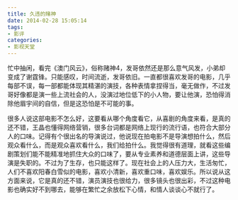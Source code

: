 ```yaml
---
title: 久违的赌神
date: 2014-02-28 15:05:14
tags:
- 影评
categories:
- 影视天堂
---
```


忙中抽闲，看完《澳门风云》，俗称赌神4，发哥依然还是那么意气风发，小弟却变成了谢霆锋。只能感叹，时间流逝，发哥依旧。一直都很喜欢发哥的电影，几乎每部不误，每一部都能体现其精湛的演技，各种表情拿捏得当，毫无做作，不过发哥好像都是演一些上流社会的人，没演过地位低下的小人物，要让他演，恐怕得消除他眉宇间的自信，但是这恐怕是不可能的事。  

<!-- more -->
很多人说这部电影不怎么好，这要看从哪个角度看它，从喜剧的角度来看，是真的还不错，王晶也懂得网络营销，很多台词都是网络上现行的流行语，也符合大部分人的口味。记得有个很出名的导演说过，他说现在拍电影不是导演想拍什么，然后观众看什么，而是观众喜欢看什么，我们给拍什么。我觉得很有道理，就看这些编剧策划们能不能精准地抓住大众的口味了，要从专业素养和道德层面上讲，这些导演是失职的。不过为了生存，也只能这样了。现在社会上的人压力大，生活匆忙，人们不喜欢阳春白雪似的电影，喜欢小清新，喜欢重口味，喜欢娱乐。所以说从这方面来说，它是真的还不错，演员演技也很给力，很多镜头也很出彩，不过这种电影也确实好不到哪去，能够在繁忙之余放松下心情，和情人谈谈心不就行了。